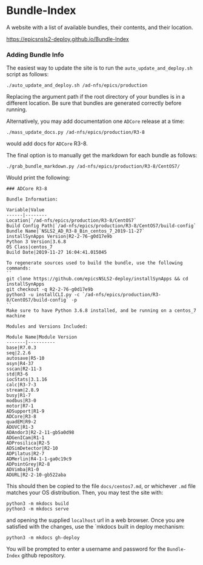 # Bundle-Index

A website with a list of available bundles, their contents, and their location.  

https://epicsnsls2-deploy.github.io/Bundle-Index

### Adding Bundle Info

The easiest way to update the site is to run the `auto_update_and_deploy.sh` script as follows:
```
./auto_update_and_deploy.sh /ad-nfs/epics/production
```
Replacing the argument path if the root directory of your bundles is in a different location. Be sure that bundles are generated correctly before running.

Alternatively, you may add documentation one `ADCore` release at a time:
```
./mass_update_docs.py /ad-nfs/epics/production/R3-8
```
would add docs for `ADCore` R3-8. 

The final option is to manually get the markdown for each bundle as follows:
```
./grab_bundle_markdown.py /ad-nfs/epics/production/R3-8/CentOS7/
```
Would print the following:
```
### ADCore R3-8

Bundle Information:

Variable|Value
------|--------
Location|`/ad-nfs/epics/production/R3-8/CentOS7`
Build Config Path|`/ad-nfs/epics/production/R3-8/CentOS7/build-config`
Bundle Name|`NSLS2_AD_R3-8_Bin_centos_7_2019-11-27`
installSynApps Version|R2-2-76-g0d17e9b
Python 3 Version|3.6.8
OS Class|centos_7
Build Date|2019-11-27 16:04:41.015045

To regenerate sources used to build the bundle, use the following commands:
``
git clone https://github.com/epicsNSLS2-deploy/installSynApps && cd installSynApps
git checkout -q R2-2-76-g0d17e9b
python3 -u installCLI.py -c `/ad-nfs/epics/production/R3-8/CentOS7/build-config` -p
``
Make sure to have Python 3.6.8 installed, and be running on a centos_7 machine

Modules and Versions Included:

Module Name|Module Version
-------|----------
base|R7.0.3
seq|2.2.6
autosave|R5-10
asyn|R4-37
sscan|R2-11-3
std|R3-6
iocStats|3.1.16
calc|R3-7-3
stream|2.8.9
busy|R1-7
modbus|R3-0
motor|R7-1
ADSupport|R1-9
ADCore|R3-8
quadEM|R9-2
ADUVC|R1-3
ADAndor3|R2-2-11-gb5a0d98
ADGenICam|R1-1
ADProsilica|R2-5
ADSimDetector|R2-10
ADPilatus|R2-7
ADMerlin|R4-1-1-ga0c19c9
ADPointGrey|R2-8
ADVimba|R1-0
ADURL|R2-2-10-gb522aba
```

This should then be copied to the file `docs/centos7.md`, or whichever `.md` file matches your OS distribution. Then, you may test the site with:
```
python3 -m mkdocs build
python3 -m mkdocs serve
```
and opening the supplied `localhost` url in a web browser. Once you are satisfied with the changes, use the `mkdocs built in deploy mechanism:
```
python3 -m mkdocs gh-deploy
```
You will be prompted to enter a username and password for the `Bundle-Index` github repository.
